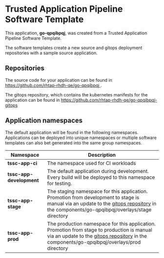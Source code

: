 # Trusted Application Pipeline Software Template

This application, **go-qpqibpqj**, was created from a Trusted Application Pipeline Software Template.

The software templates create a new source and gitops deployment repositories with a sample source application. 

## Repositories

The source code for your application can be found in [https://github.com/rhtap-rhdh-qe/go-qpqibpqj ](https://github.com/rhtap-rhdh-qe/go-qpqibpqj ).
 
The gitops repository, which contains the kubernetes manifests for the application can be found in 
[https://github.com/rhtap-rhdh-qe/go-qpqibpqj-gitops ](https://github.com/rhtap-rhdh-qe/go-qpqibpqj-gitops ) 

## Application namespaces 

The default application will be found in the following namespaces. Applications can be deployed into unique namespaces or multiple software templates can also bet generated into the same group namespaces.  

|  Namespace   |  Description   |  
| -------- | -------- |
| **tssc-app-ci** | The namespace used for CI workloads |
| **tssc-app-development** | The default application during development. Every build will be deployed to this namespace for testing. |
| **tssc-app-stage** | The staging namespace for this application. Promotion from development to stage is manual via an update to the [gitops repository](https://github.com/rhtap-rhdh-qe/go-qpqibpqj-gitops ) in the components/go-qpqibpqj/overlays/stage directory |
| **tssc-app-prod** | The production namespace for this application. Promotion from stage to production is manual via an update to the [gitops repository](https://github.com/rhtap-rhdh-qe/go-qpqibpqj-gitops ) in the components/go-qpqibpqj/overlays/prod directory |